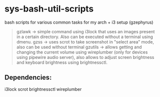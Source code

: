 # sys-bash-util-scripts
bash scripts for various common tasks for my arch + i3 setup (gzephyrus)
 > gzlawk -> simple command using i3lock that uses an images present in a  certain directory. Also can be executed without a terminal using dmenu.
 > gzss -> uses scrot to take screenshot in "select area" mode, also can be used without terminal
 > gzutils -> allows getting and changing the current volume using wireplumber (only for devices using pipewire audio server), also allows to adjust screen brightness and keyboard brightness using brightnessctl.

## Dependencies:
i3lock
scrot
brightnessctl
wireplumber
